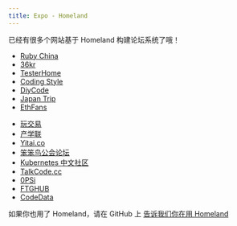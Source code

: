 ```yaml
---
title: Expo - Homeland
---
```


已经有很多个网站基于 Homeland 构建论坛系统了哦！

* [Ruby China](https://ruby-china.org)
* [36kr](http://36kr.com/)
* [TesterHome](https://testerhome.com)
* [Coding Style](https://codingstyle.cn)
* [DiyCode](http://www.diycode.cc/)
* [Japan Trip](http://www.japantrip.cn/)
* [EthFans](http://ethfans.org)
- [玩交易](https://wanjiaoyi.com)
- [产学联](http://chanxuelian.com/)
- [Yitai.co](http://yitai.co/)
- [笨笨鸟公会论坛](http://bbs.teamkn.com)
- [Kubernetes 中文社区](https://kubernetes.cn/)
- [TalkCode.cc](http://talkcode.cc/)
- [0PSi](http://0psi.net)
- [FTGHUB](https://ftghub.com)
- [CodeData](http://www.codedata.cn/)

如果你也用了 Homeland，请在 GitHub 上 <a href="https://github.com/ruby-china/gethomeland.com/issues/new" target="_blank" class="btn btn-primary">告诉我们你在用 Homeland</a>
